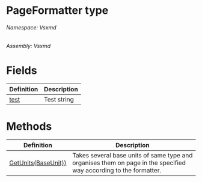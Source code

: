<a name='T-Vsxmd-PageFormatter'></a>
# PageFormatter type

###### Namespace:  Vsxmd

###### Assembly:  Vsxmd

# Fields

| Definition | Description |
|-|-|
| [test](Fields/test.md) | Test string |

# Methods

| Definition | Description |
|-|-|
| [GetUnits(BaseUnit})](Methods/GetUnits.md) | Takes several base units of same type and organises them on page in the specified way according to the formatter. |
